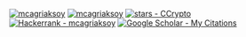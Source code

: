 <a href="https://www.linkedin.com/in/mcagriaksoy/"><img src="https://img.shields.io/badge/mcagriaksoy-blue?logo=linkedin&amp;logoColor=white" alt="mcagriaksoy" /></a>
<a href="https://github.com/mcagriaksoy"><img src="https://img.shields.io/badge/mcagriaksoy-grey?logo=github&amp;logoColor=black" alt="mcagriaksoy" /></a>
<a href="https://github.com/mcagriaksoy"><img src="https://img.shields.io/github/stars/mcagriaksoy?style=social" alt="stars - CCrypto" /></a>
<a href="https://www.hackerrank.com/profile/mcagriaksoy"><img src="https://img.shields.io/badge/Hackerrank-mcagriaksoy-2ea44f?logo=hackerrank" alt="Hackerrank - mcagriaksoy" /></a>
<a href="https://www.hackerrank.com/profile/mcagriaksoy"><img src="https://img.shields.io/badge/Google_Scholar-My_Citations-blue?logo=google+scholar" alt="Google Scholar - My Citations" /></a>
